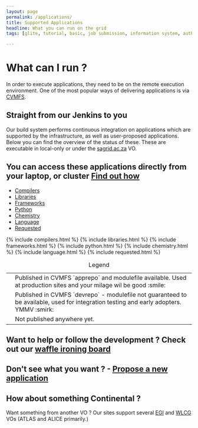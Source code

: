 ```yaml
---
layout: page
permalink: /applications/
title: Supported Applications
headline: What you can run on the grid
tags: [glite, tutorial, basic, job submission, information system, authorisation, data management]

---
```


# What can I run ?

In order to execute applications, they need to be on the remote execution environment. One of the most popular ways of delivering applications is via [CVMFS](https://cernvm.cern.ch/filesystem).

## Straight from our Jenkins to you

Our build system performs continuous integration on applications which are supported by the infrastructure, as well as user-proposed applications. Below you can find the overview of the status of these. These are executable in local-only or under the [sagrid.ac.za](https://voms.sagrid.ac.za/voms/sagrid.ac.za) VO.

<h2 class="post-info"><i class="fa fa-chevron-circle-right"></i> You can access these applications directly from your laptop, or cluster <a href="{{ site_url }}/cvmfs"> Find out how <i class="fa fa-chevron-circle-left"></i></a> </h2>

<div role="tabpanel">
  <!-- Nav tabs -->
  <ul class="nav nav-tabs" role="tablist">
    <li role="presentation"><a href="#compilers" aria-controls="compilers" role="tab" data-toggle="tab">Compilers</a></li>
    <li role="presentation"><a href="#libraries" aria-controls="libraries" role="tab" data-toggle="tab">Libraries</a></li>
    <li role="presentation"><a href="#frameworks" aria-controls="framweworks" role="tab" data-toggle="tab">Frameworks</a></li>
    <li role="presentation"><a href="#python" aria-controls="python " role="tab" data-toggle="tab">Python</a></li>
    <li role="presentation"><a href="#chemistry" aria-controls="chemistry" role="tab" data-toggle="tab">Chemistry</a></li>
    <li role="presentation"><a href="#language" aria-controls="language" role="tab" data-toggle="tab">Language</a></li>
    <li role="presentation"><a href="#requested" aria-controls="requested" role="tab" data-toggle="tab">Requested</a></li>

  </ul>

<div class="tab-content">



{% include compilers.html %}
{% include libraries.html %}
{% include frameworks.html %}
{% include python.html %}
{% include chemistry.html %}
{% include language.html %}
{% include requested.html %}
<br>
<table class="table table-condensed">
<caption class="text-center">Legend</caption>
<tr>
  <td><i class="social-icons fa fa-check-circle-o" style="color: green"></i></td>
  <td>Published in CVMFS `apprepo` and modulefile available. Used at production sites and your milage wil be good :smile: </td>
</tr>
<tr>
  <td><i class="social-icons fa fa-flask" style="color:orange"></i></td>
  <td>Published in CVMFS `devrepo` - modulefile not guaranteed to be available, used for integration testing and early adopters. YMMV :smirk:</td>
</tr>
<tr>
  <td><i class="social-icons fa fa-times-circle-o" style="color:red"></i></td>
  <td>Not published anywhere yet.</td>
</tr>
</table>

<h2 class="post-title">Want to help or follow the development ? Check out our <a href="https://waffle.io/AAROC/CODE-RADE">waffle ironing board</a></h2>
<h2 class="post-title">Don't see what you want ? - <a href="https://github.com/AAROC/CODE-RADE/issues/new?labels=proposed">Propose a new application</a></h2>
</div>
</div>

## How about something Continental ?

Want something from another VO ? Our sites support several [EGI](https://wiki.egi.eu/wiki/CVMFS_Task_Force#Configurations) and [WLCG](https://wiki.egi.eu/wiki/CVMFS_Task_Force#Configurations) VOs (ATLAS and ALICE primarily.)
